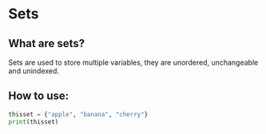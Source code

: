 # Sets

## What are sets?
Sets are used to store multiple variables, they are unordered, unchangeable and unindexed.
## How to use:

```python
thisset = {"apple", "banana", "cherry"}
print(thisset)
```

